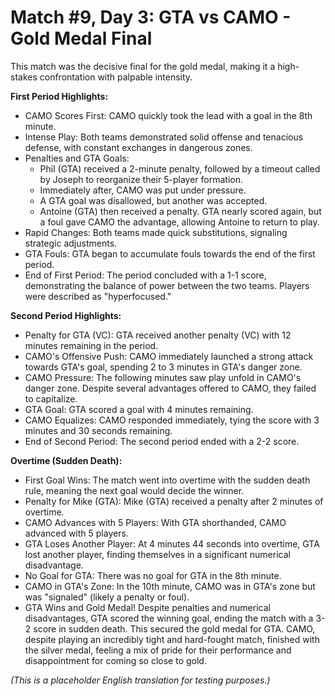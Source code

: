 # Match #9, Day 3: GTA vs CAMO - Gold Medal Final

This match was the decisive final for the gold medal, making it a high-stakes confrontation with palpable intensity.

**First Period Highlights:**
*   CAMO Scores First: CAMO quickly took the lead with a goal in the 8th minute.
*   Intense Play: Both teams demonstrated solid offense and tenacious defense, with constant exchanges in dangerous zones.
*   Penalties and GTA Goals:
    *   Phil (GTA) received a 2-minute penalty, followed by a timeout called by Joseph to reorganize their 5-player formation.
    *   Immediately after, CAMO was put under pressure.
    *   A GTA goal was disallowed, but another was accepted.
    *   Antoine (GTA) then received a penalty. GTA nearly scored again, but a foul gave CAMO the advantage, allowing Antoine to return to play.
*   Rapid Changes: Both teams made quick substitutions, signaling strategic adjustments.
*   GTA Fouls: GTA began to accumulate fouls towards the end of the first period.
*   End of First Period: The period concluded with a 1-1 score, demonstrating the balance of power between the two teams. Players were described as "hyperfocused."

**Second Period Highlights:**
*   Penalty for GTA (VC): GTA received another penalty (VC) with 12 minutes remaining in the period.
*   CAMO's Offensive Push: CAMO immediately launched a strong attack towards GTA's goal, spending 2 to 3 minutes in GTA's danger zone.
*   CAMO Pressure: The following minutes saw play unfold in CAMO's danger zone. Despite several advantages offered to CAMO, they failed to capitalize.
*   GTA Goal: GTA scored a goal with 4 minutes remaining.
*   CAMO Equalizes: CAMO responded immediately, tying the score with 3 minutes and 30 seconds remaining.
*   End of Second Period: The second period ended with a 2-2 score.

**Overtime (Sudden Death):**
*   First Goal Wins: The match went into overtime with the sudden death rule, meaning the next goal would decide the winner.
*   Penalty for Mike (GTA): Mike (GTA) received a penalty after 2 minutes of overtime.
*   CAMO Advances with 5 Players: With GTA shorthanded, CAMO advanced with 5 players.
*   GTA Loses Another Player: At 4 minutes 44 seconds into overtime, GTA lost another player, finding themselves in a significant numerical disadvantage.
*   No Goal for GTA: There was no goal for GTA in the 8th minute.
*   CAMO in GTA's Zone: In the 10th minute, CAMO was in GTA's zone but was "signaled" (likely a penalty or foul).
*   GTA Wins and Gold Medal! Despite penalties and numerical disadvantages, GTA scored the winning goal, ending the match with a 3-2 score in sudden death. This secured the gold medal for GTA. CAMO, despite playing an incredibly tight and hard-fought match, finished with the silver medal, feeling a mix of pride for their performance and disappointment for coming so close to gold.

*(This is a placeholder English translation for testing purposes.)*
